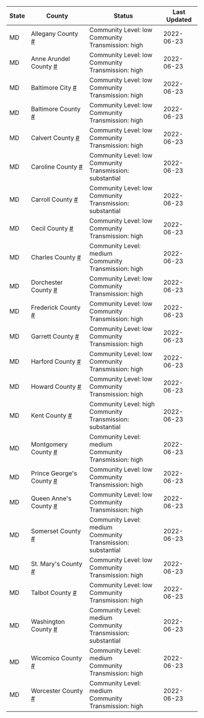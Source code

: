 State | County | Status | Last Updated
--- | --- | --- | --- 
MD | Allegany County <a href="#allegany_county">#</a> | <a name="allegany_county"></a>Community Level: low<br/>Community Transmission: high | 2022-06-23
MD | Anne Arundel County <a href="#anne_arundel_county">#</a> | <a name="anne_arundel_county"></a>Community Level: low<br/>Community Transmission: high | 2022-06-23
MD | Baltimore City <a href="#baltimore_city">#</a> | <a name="baltimore_city"></a>Community Level: low<br/>Community Transmission: high | 2022-06-23
MD | Baltimore County <a href="#baltimore_county">#</a> | <a name="baltimore_county"></a>Community Level: low<br/>Community Transmission: high | 2022-06-23
MD | Calvert County <a href="#calvert_county">#</a> | <a name="calvert_county"></a>Community Level: low<br/>Community Transmission: high | 2022-06-23
MD | Caroline County <a href="#caroline_county">#</a> | <a name="caroline_county"></a>Community Level: low<br/>Community Transmission: substantial | 2022-06-23
MD | Carroll County <a href="#carroll_county">#</a> | <a name="carroll_county"></a>Community Level: low<br/>Community Transmission: substantial | 2022-06-23
MD | Cecil County <a href="#cecil_county">#</a> | <a name="cecil_county"></a>Community Level: low<br/>Community Transmission: high | 2022-06-23
MD | Charles County <a href="#charles_county">#</a> | <a name="charles_county"></a>Community Level: medium<br/>Community Transmission: high | 2022-06-23
MD | Dorchester County <a href="#dorchester_county">#</a> | <a name="dorchester_county"></a>Community Level: low<br/>Community Transmission: high | 2022-06-23
MD | Frederick County <a href="#frederick_county">#</a> | <a name="frederick_county"></a>Community Level: low<br/>Community Transmission: high | 2022-06-23
MD | Garrett County <a href="#garrett_county">#</a> | <a name="garrett_county"></a>Community Level: low<br/>Community Transmission: high | 2022-06-23
MD | Harford County <a href="#harford_county">#</a> | <a name="harford_county"></a>Community Level: low<br/>Community Transmission: high | 2022-06-23
MD | Howard County <a href="#howard_county">#</a> | <a name="howard_county"></a>Community Level: low<br/>Community Transmission: high | 2022-06-23
MD | Kent County <a href="#kent_county">#</a> | <a name="kent_county"></a>Community Level: high<br/>Community Transmission: substantial | 2022-06-23
MD | Montgomery County <a href="#montgomery_county">#</a> | <a name="montgomery_county"></a>Community Level: medium<br/>Community Transmission: high | 2022-06-23
MD | Prince George's County <a href="#prince_george's_county">#</a> | <a name="prince_george's_county"></a>Community Level: low<br/>Community Transmission: high | 2022-06-23
MD | Queen Anne's County <a href="#queen_anne's_county">#</a> | <a name="queen_anne's_county"></a>Community Level: low<br/>Community Transmission: high | 2022-06-23
MD | Somerset County <a href="#somerset_county">#</a> | <a name="somerset_county"></a>Community Level: medium<br/>Community Transmission: substantial | 2022-06-23
MD | St. Mary's County <a href="#st._mary's_county">#</a> | <a name="st._mary's_county"></a>Community Level: low<br/>Community Transmission: high | 2022-06-23
MD | Talbot County <a href="#talbot_county">#</a> | <a name="talbot_county"></a>Community Level: low<br/>Community Transmission: high | 2022-06-23
MD | Washington County <a href="#washington_county">#</a> | <a name="washington_county"></a>Community Level: medium<br/>Community Transmission: substantial | 2022-06-23
MD | Wicomico County <a href="#wicomico_county">#</a> | <a name="wicomico_county"></a>Community Level: medium<br/>Community Transmission: high | 2022-06-23
MD | Worcester County <a href="#worcester_county">#</a> | <a name="worcester_county"></a>Community Level: medium<br/>Community Transmission: high | 2022-06-23

